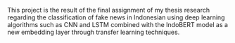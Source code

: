 This project is the result of the final assignment of my thesis research regarding the classification of fake news in Indonesian using deep learning algorithms such as CNN and LSTM combined with the IndoBERT model as a new embedding layer through transfer learning techniques.